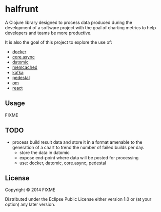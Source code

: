 # halfrunt

A Clojure library designed to process data produced during the development of a software project with the goal of charting metrics to help developers and teams be more productive.

It is also the goal of this project to explore the use of:

- [docker](https://www.docker.io)
- [core.async](https://github.com/clojure/core.async)
- [datomic](http://docs.datomic.com)
- [memcached](http://memcached.org)
- [kafka](http://kafka.apache.org)
- [pedestal](https://github.com/pedestal)
- [om](https://github.com/swannodette/om)
- [react](http://facebook.github.io/react)


## Usage

FIXME

## TODO

- process build result data and store it in a format amenable to the generation of a chart to trend the number of failed builds per day.
  - store the data in datomic
  - expose end-point where data will be posted for processing
  - use: docker, datomic, core.async, pedestal


## License

Copyright © 2014 FIXME

Distributed under the Eclipse Public License either version 1.0 or (at your option) any later version.
